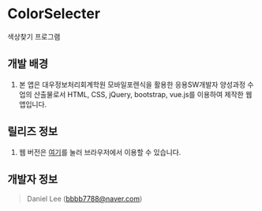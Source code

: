 # ColorSelecter
색상찾기 프로그램

## 개발 배경
1. 본 앱은 대우정보처리회계학원 모바일포렌식을 활용한 응용SW개발자 양성과정 수업의 산출물로서 HTML, CSS, jQuery, bootstrap, vue.js를 이용하여 제작한 웹앱입니다.

## 릴리즈 정보
1. 웹 버전은 [여기](http://bbbb7788.dothome.co.kr/hhi)를 눌러 브라우저에서 이용할 수 있습니다.

## 개발자 정보
> Daniel Lee ([bbbb7788@naver.com](mailto:bbbb7788@naver.com))
